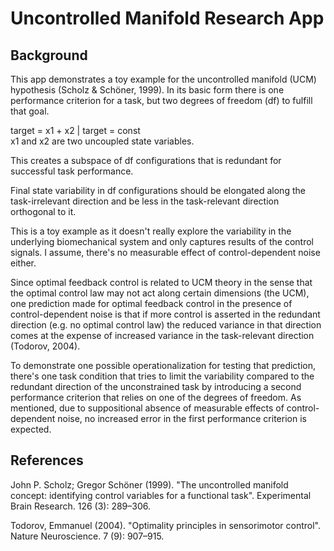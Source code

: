 # Uncontrolled Manifold Research App
## Background
This app demonstrates a toy example for the uncontrolled manifold (UCM) hypothesis (Scholz & Schöner, 1999).
In its basic form there is one performance criterion for a task, but two degrees of freedom (df) to fulfill that goal.

target = x1 + x2  | target = const  
x1 and x2 are two uncoupled state variables.

This creates a subspace of df configurations that is redundant for successful task performance.

[//]: # (Todo: Is that really a vector SUBSPACE with all its properties?)

Final state variability in df configurations should be elongated along the task-irrelevant direction and be less in the
task-relevant direction orthogonal to it.

This is a toy example as it doesn't really explore the variability in the underlying biomechanical system and only
captures results of the control signals. I assume, there's no measurable effect of control-dependent noise either.

Since optimal feedback control is related to UCM theory in the sense that the optimal control law may not act along
certain dimensions (the UCM), one prediction made for optimal feedback control in the presence of control-dependent
noise is that if more control is asserted in the redundant direction (e.g. no optimal control law) the reduced variance
in that direction comes at the expense of increased variance in the task-relevant direction (Todorov, 2004).

To demonstrate one possible operationalization for testing that prediction, there's one task condition that tries to
limit the variability compared to the redundant direction of the unconstrained task by introducing a second performance
criterion that relies on one of the degrees of freedom.
As mentioned, due to suppositional absence of measurable effects of control-dependent noise, no increased error in the
first performance criterion is expected.

## References
John P. Scholz; Gregor Schöner (1999).
"The uncontrolled manifold concept: identifying control variables for a functional task".
Experimental Brain Research. 126 (3): 289–306.

Todorov, Emmanuel (2004). "Optimality principles in sensorimotor control". Nature Neuroscience. 7 (9): 907–915.
